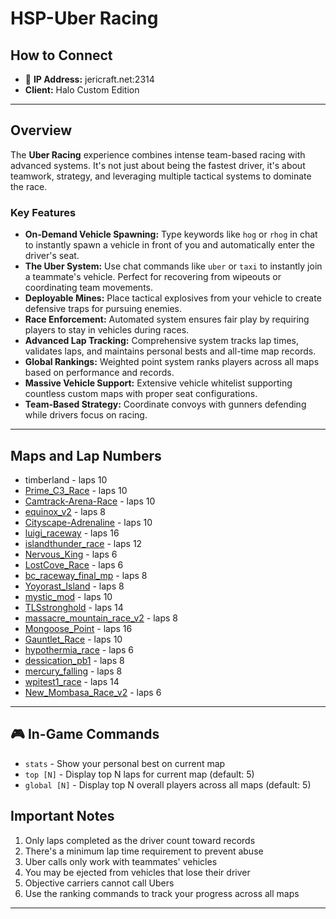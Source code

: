 # HSP-Uber Racing

## How to Connect

* 🔗 **IP Address:** jericraft.net:2314
* **Client:** Halo Custom Edition

---

## Overview

The **Uber Racing** experience combines intense team-based racing with advanced systems. It's not just about
being the fastest driver, it's about teamwork, strategy, and leveraging multiple tactical systems to dominate the race.

### Key Features

* **On-Demand Vehicle Spawning:** Type keywords like `hog` or `rhog` in chat to instantly spawn a vehicle in front of
  you and automatically enter the driver's seat.
* **The Uber System:** Use chat commands like `uber` or `taxi` to instantly join a teammate's vehicle. Perfect for
  recovering from wipeouts or coordinating team movements.
* **Deployable Mines:** Place tactical explosives from your vehicle to create defensive traps for pursuing enemies.
* **Race Enforcement:** Automated system ensures fair play by requiring players to stay in vehicles during races.
* **Advanced Lap Tracking:** Comprehensive system tracks lap times, validates laps, and maintains personal bests and
  all-time map records.
* **Global Rankings:** Weighted point system ranks players across all maps based on performance and records.
* **Massive Vehicle Support:** Extensive vehicle whitelist supporting countless custom maps with proper seat
  configurations.
* **Team-Based Strategy:** Coordinate convoys with gunners defending while drivers focus on racing.

---

## Maps and Lap Numbers

- timberland - laps 10
- [Prime_C3_Race](https://maps.halonet.net/maps/Prime_C3_Race.zip) - laps 10
- [Camtrack-Arena-Race](https://maps.halonet.net/maps/Camtrack-Arena-Race.zip) - laps 10
- [equinox_v2](https://maps.halonet.net/maps/equinox_v2.zip) - laps 8
- [Cityscape-Adrenaline](https://maps.halonet.net/maps/Cityscape-Adrenaline.zip) - laps 10
- [luigi_raceway](https://maps.halonet.net/maps/luigi_raceway.zip) - laps 16
- [islandthunder_race](https://maps.halonet.net/maps/islandthunder_race.zip) - laps 12
- [Nervous_King](https://maps.halonet.net/maps/Nervous_King.zip) - laps 6
- [LostCove_Race](https://maps.halonet.net/maps/LostCove_Race.zip) - laps 6
- [bc_raceway_final_mp](https://maps.halonet.net/maps/bc_raceway_final_mp.zip) - laps 8
- [Yoyorast_Island](https://maps.halonet.net/maps/Yoyorast_Island.zip) - laps 8
- [mystic_mod](https://maps.halonet.net/maps/mystic_mod.zip) - laps 10
- [TLSstronghold](https://maps.halonet.net/maps/TLSstronghold.zip) - laps 14
- [massacre_mountain_race_v2](https://maps.halonet.net/maps/massacre_mountain_race_v2.zip) - laps 8
- [Mongoose_Point](https://maps.halonet.net/maps/Mongoose_Point.zip) - laps 16
- [Gauntlet_Race](https://maps.halonet.net/maps/Gauntlet_Race.zip) - laps 10
- [hypothermia_race](https://maps.halonet.net/maps/hypothermia_race.zip) - laps 6
- [dessication_pb1](https://maps.halonet.net/maps/dessication_pb1.zip) - laps 8
- [mercury_falling](https://maps.halonet.net/maps/mercury_falling.zip) - laps 8
- [wpitest1_race](https://maps.halonet.net/maps/wpitest1_race.zip) - laps 14
- [New_Mombasa_Race_v2](https://maps.halonet.net/maps/New_Mombasa_Race_v2.zip) - laps 6

---

## 🎮 In-Game Commands

- `stats` - Show your personal best on current map
- `top [N]` - Display top N laps for current map (default: 5)
- `global [N]` - Display top N overall players across all maps (default: 5)

## Important Notes

1. Only laps completed as the driver count toward records
2. There's a minimum lap time requirement to prevent abuse
3. Uber calls only work with teammates' vehicles
4. You may be ejected from vehicles that lose their driver
5. Objective carriers cannot call Ubers
6. Use the ranking commands to track your progress across all maps

---